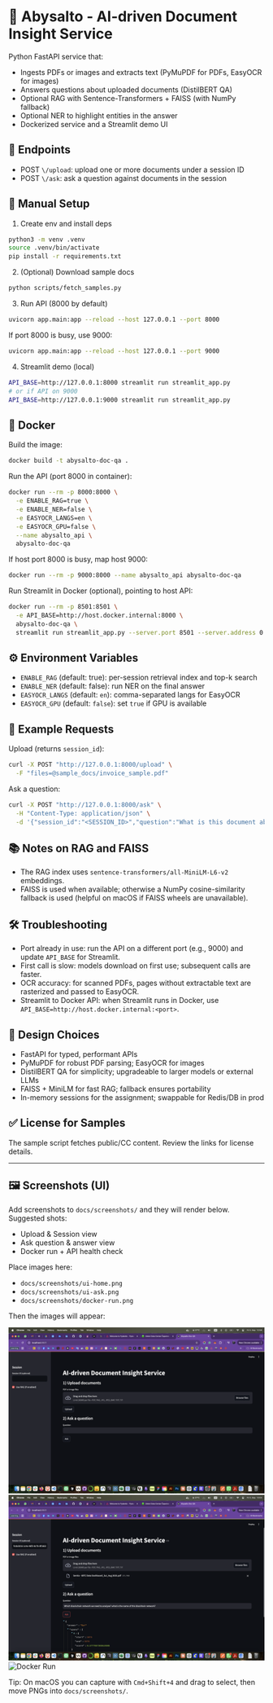 # 📄 Abysalto - AI-driven Document Insight Service

Python FastAPI service that:
- Ingests PDFs or images and extracts text (PyMuPDF for PDFs, EasyOCR for images)
- Answers questions about uploaded documents (DistilBERT QA)
- Optional RAG with Sentence-Transformers + FAISS (with NumPy fallback)
- Optional NER to highlight entities in the answer
- Dockerized service and a Streamlit demo UI

## 🔌 Endpoints
- POST `\/upload`: upload one or more documents under a session ID
- POST `\/ask`: ask a question against documents in the session

## 🧰 Manual Setup
1) Create env and install deps
```bash
python3 -m venv .venv
source .venv/bin/activate
pip install -r requirements.txt
```
2) (Optional) Download sample docs
```bash
python scripts/fetch_samples.py
```
3) Run API (8000 by default)
```bash
uvicorn app.main:app --reload --host 127.0.0.1 --port 8000
```
If port 8000 is busy, use 9000:
```bash
uvicorn app.main:app --reload --host 127.0.0.1 --port 9000
```
4) Streamlit demo (local)
```bash
API_BASE=http://127.0.0.1:8000 streamlit run streamlit_app.py
# or if API on 9000
API_BASE=http://127.0.0.1:9000 streamlit run streamlit_app.py
```

## 🐳 Docker
Build the image:
```bash
docker build -t abysalto-doc-qa .
```
Run the API (port 8000 in container):
```bash
docker run --rm -p 8000:8000 \
  -e ENABLE_RAG=true \
  -e ENABLE_NER=false \
  -e EASYOCR_LANGS=en \
  -e EASYOCR_GPU=false \
  --name abysalto_api \
  abysalto-doc-qa
```
If host port 8000 is busy, map host 9000:
```bash
docker run --rm -p 9000:8000 --name abysalto_api abysalto-doc-qa
```

Run Streamlit in Docker (optional), pointing to host API:
```bash
docker run --rm -p 8501:8501 \
  -e API_BASE=http://host.docker.internal:8000 \
  abysalto-doc-qa \
  streamlit run streamlit_app.py --server.port 8501 --server.address 0.0.0.0
```

## ⚙️ Environment Variables
- `ENABLE_RAG` (default: true): per-session retrieval index and top-k search
- `ENABLE_NER` (default: false): run NER on the final answer
- `EASYOCR_LANGS` (default: `en`): comma-separated langs for EasyOCR
- `EASYOCR_GPU` (default: `false`): set `true` if GPU is available

## 🧪 Example Requests
Upload (returns `session_id`):
```bash
curl -X POST "http://127.0.0.1:8000/upload" \
  -F "files=@sample_docs/invoice_sample.pdf"
```
Ask a question:
```bash
curl -X POST "http://127.0.0.1:8000/ask" \
  -H "Content-Type: application/json" \
  -d '{"session_id":"<SESSION_ID>","question":"What is this document about?","top_k":5}'
```

## 📚 Notes on RAG and FAISS
- The RAG index uses `sentence-transformers/all-MiniLM-L6-v2` embeddings.
- FAISS is used when available; otherwise a NumPy cosine-similarity fallback is used (helpful on macOS if FAISS wheels are unavailable).

## 🛠️ Troubleshooting
- Port already in use: run the API on a different port (e.g., 9000) and update `API_BASE` for Streamlit.
- First call is slow: models download on first use; subsequent calls are faster.
- OCR accuracy: for scanned PDFs, pages without extractable text are rasterized and passed to EasyOCR.
- Streamlit to Docker API: when Streamlit runs in Docker, use `API_BASE=http://host.docker.internal:<port>`.

## 🧭 Design Choices
- FastAPI for typed, performant APIs
- PyMuPDF for robust PDF parsing; EasyOCR for images
- DistilBERT QA for simplicity; upgradeable to larger models or external LLMs
- FAISS + MiniLM for fast RAG; fallback ensures portability
- In-memory sessions for the assignment; swappable for Redis/DB in prod

## ✅ License for Samples
The sample script fetches public/CC content. Review the links for license details.

---

## 🖼️ Screenshots (UI)
Add screenshots to `docs/screenshots/` and they will render below. Suggested shots:
- Upload & Session view
- Ask question & answer view
- Docker run + API health check

Place images here:
- `docs/screenshots/ui-home.png`
- `docs/screenshots/ui-ask.png`
- `docs/screenshots/docker-run.png`

Then the images will appear:

![Streamlit Home](docs/screenshots/ui-home.png)
![Ask a Question](docs/screenshots/ui-ask.png)
![Docker Run](docs/screenshots/docker-run.png)

Tip: On macOS you can capture with `Cmd+Shift+4` and drag to select, then move PNGs into `docs/screenshots/`.
